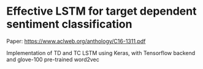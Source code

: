 # Effective LSTM for target dependent sentiment classification

Paper: https://www.aclweb.org/anthology/C16-1311.pdf

Implementation of TD and TC LSTM using Keras, with Tensorflow backend and glove-100 pre-trained word2vec

